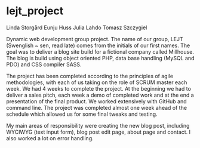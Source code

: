 # lejt_project
Linda Storgård
Eunju Huss
Julia Lahdo
Tomasz Szczygiel

Dynamic web development group project. The name of our group, LEJT (Swenglish ~ sen, read late) comes from the initials of our first names.
The goal was to deliver a blog site build for a fictional company called Millhouse. The blog is build using object oriented PHP, data base handling (MySQL and PDO) and CSS compiler SASS.

The project has been completed according to the principles of agile methodologies, with each of us taking on the role of SCRUM master each week. We had 4 weeks to complete the project. At the beginning we had to deliver a sales pitch, each week a demo of completed work and at the end a presentation of the final product. We worked extensively with GitHub and command line. The project was completed almost one week ahead of the schedule which allowed us for some final tweaks and testing.

My main areas of responsibility were creating the new blog post, including WYCIWYG (text input form), blog post edit page, about page and contact. I also worked a lot on error handling.
